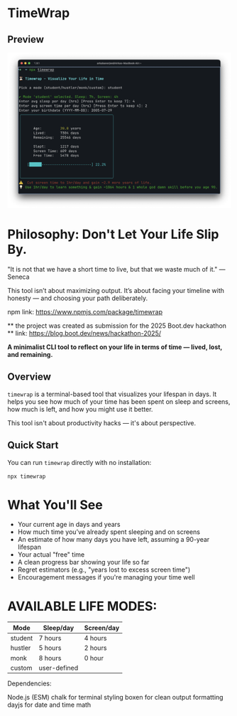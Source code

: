 # TimeWrap

## Preview

![Timewrap CLI](assests/final-product.png)

# Philosophy:  Don't Let Your Life Slip By.

"It is not that we have a short time to live, but that we waste much of it."
— Seneca

This tool isn’t about maximizing output.
It’s about facing your timeline with honesty — and choosing your path deliberately.

npm link: https://www.npmjs.com/package/timewrap

** the project was created as submission for the 2025 Boot.dev hackathon **
 link: https://blog.boot.dev/news/hackathon-2025/


**A minimalist CLI tool to reflect on your life in terms of time — lived, lost, and remaining.**


## Overview

`timewrap` is a terminal-based tool that visualizes your lifespan in days. It helps you see how much of your time has been spent on sleep and screens, how much is left, and how you might use it better.

This tool isn't about productivity hacks — it's about perspective.


## Quick Start

You can run `timewrap` directly with no installation:

```bash
npx timewrap
```

# What You'll See
* Your current age in days and years
* How much time you’ve already spent sleeping and on screens
* An estimate of how many days you have left, assuming a 90-year lifespan
* Your actual "free" time
* A clean progress bar showing your life so far
* Regret estimators (e.g., "years lost to excess screen time")
* Encouragement messages if you're managing your time well



# AVAILABLE LIFE MODES:
| Mode    | Sleep/day    | Screen/day |
| ------- | ------------ | ---------- |
| student | 7 hours      | 4 hours    |
| hustler | 5 hours      | 2 hours    |
| monk    | 8 hours      | 0 hour     |
| custom  | user-defined |            |


Dependencies:

Node.js (ESM)
chalk for terminal styling
boxen for clean output formatting
dayjs for date and time math

